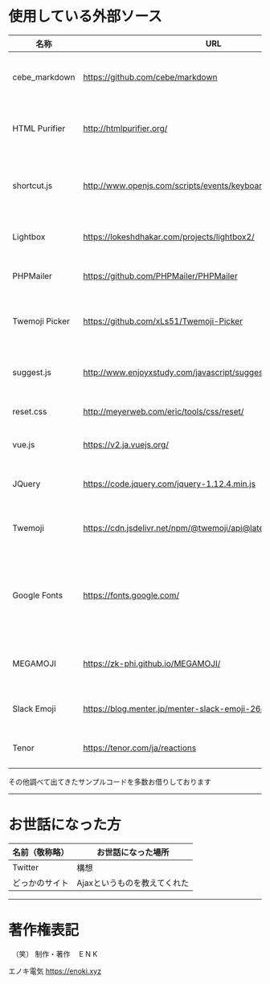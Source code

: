# 使用している外部ソース

| 名称 | URL | 使用状況 | 所在 |
| --- | --- | --- | --- |
| cebe_markdown | https://github.com/cebe/markdown | マークダウンのパースに使用 | 内包 |
| HTML Purifier | http://htmlpurifier.org/ | コード不動により現在不使用 | 内包 |
| shortcut.js | http://www.openjs.com/scripts/events/keyboard_shortcuts/ | キーボードショートカットの割り当てに使用 | 内包 |
| Lightbox | https://lokeshdhakar.com/projects/lightbox2/ | 画像の拡大読み込みに使用 | 内包 |
| PHPMailer | https://github.com/PHPMailer/PHPMailer | メールの送信に使用 | 内包 |
| Twemoji Picker | https://github.com/xLs51/Twemoji-Picker | 不明な不具合により現在不使用 | 内包 |
| suggest.js | http://www.enjoyxstudy.com/javascript/suggest/ | 独自の入力候補の組み込みに使用 | 内包 |
| reset.css | http://meyerweb.com/eric/tools/css/reset/ | 現在不使用 | 内包 |
| vue.js | https://v2.ja.vuejs.org/ | コード簡略化目的で使用 | 内包 |
| JQuery | https://code.jquery.com/jquery-1.12.4.min.js | 色々と必須だったので使用 | CDN |
| Twemoji | https://cdn.jsdelivr.net/npm/@twemoji/api@latest/dist/twemoji.min.js | Twitter風絵文字の出力に使用 | CDN |
| Google Fonts | https://fonts.google.com/ | フォント（Zen Maru Gothic）を借りるために使用 | CDN |
| MEGAMOJI | https://zk-phi.github.io/MEGAMOJI/ | 絵文字GIFを作るときに使用 | 外部サイト |
| Slack Emoji | https://blog.menter.jp/menter-slack-emoji-264 | 絵文字をお借りしています | 内包 |
| Tenor | https://tenor.com/ja/reactions | GIFをお借りしています | 内包 |

その他調べて出てきたサンプルコードを多数お借りしております

---

# お世話になった方
| 名前（敬称略） | お世話になった場所 |
| --- | --- |
| Twitter | 構想 |
| どっかのサイト | Ajaxというものを教えてくれた |

---

# 著作権表記

　（笑）
制作・著作
　E N K

エノキ電気 https://enoki.xyz